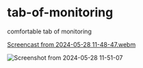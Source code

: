# tab-of-monitoring
comfortable tab of monitoring

[Screencast from 2024-05-28 11-48-47.webm](https://github.com/kirillgix/tab-of-monitoring/assets/171004942/ce0c1e05-b646-40ff-9edb-695dbd1d9f52)


![Screenshot from 2024-05-28 11-51-07](https://github.com/kirillgix/tab-of-monitoring/assets/171004942/427bd184-0a4e-464a-a677-4140c98750ea)
